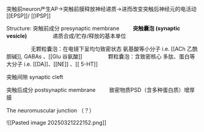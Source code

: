 突触前neuron产生AP$\to$突触前膜释放神经递质$\to$进而改变突触后神经元的电活动
[[EPSP]]/ [[IPSP]] 

Structure:
突触前成分 presynaptic membrane
$\qquad$**突触囊泡 (synaptic vesicle)**
$\qquad\qquad$递质合成/贮存/释放的基本单位

$\qquad\qquad$无颗粒囊泡：在电镜下呈均匀致密状态
			氨基酸等小分子 i.e. [[ACh 乙酰胆碱]], GABAs 、[[Glu 谷氨酸]]
$\qquad\qquad$颗粒囊泡：含致密核心
					 多肽、蛋白等大分子 i.e. [[DA]]、[[NE]]  、[[ 5-HT]]

突触间隙 synaptic cleft

突触后成分 postsynaptic membrane
$\qquad$致密物质PSD（含多种蛋白质）增厚膜


The neuromuscular junction （？）

![[Pasted image 20250321222152.png]]